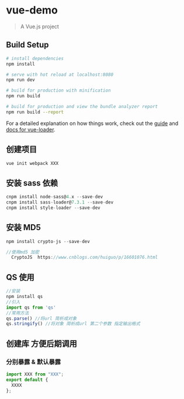# vue-demo

> A Vue.js project

## Build Setup

```bash
# install dependencies
npm install

# serve with hot reload at localhost:8080
npm run dev

# build for production with minification
npm run build

# build for production and view the bundle analyzer report
npm run build --report
```

For a detailed explanation on how things work, check out the [guide](http://vuejs-templates.github.io/webpack/) and [docs for vue-loader](http://vuejs.github.io/vue-loader).

## 创建项目

```js
vue init webpack XXX

```

## 安装 sass 依赖

```js
cnpm install node-sass@4.x --save-dev
cnpm install sass-loader@7.3.1 --save-dev
cnpm install style-loader --save-dev
```

## 安装 MD5

```js
npm install crypto-js --save-dev
```

```js
//使用md5 加密
  CryptoJS  https://www.cnblogs.com/huiguo/p/16601076.html
```

## QS 使用

```js
//安装
npm install qs
//引入
import qs from 'qs'
//常用方法
qs.parse() //将url 简析成对象
qs.stringify() //将对象 简析成url 第二个参数 指定输出格式
```

## 创建库 方便后期调用

### 分别暴露 & 默认暴露

```js
import XXX from "XXX";
export default {
  XXXX
};
```

